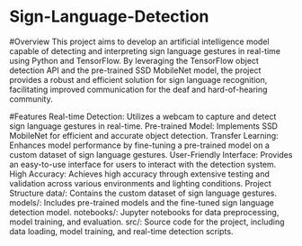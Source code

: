 # Sign-Language-Detection
#Overview
This project aims to develop an artificial intelligence model capable of detecting and interpreting sign language gestures in real-time using Python and TensorFlow. By leveraging the TensorFlow object detection API and the pre-trained SSD MobileNet model, the project provides a robust and efficient solution for sign language recognition, facilitating improved communication for the deaf and hard-of-hearing community.

#Features
Real-time Detection: Utilizes a webcam to capture and detect sign language gestures in real-time.
Pre-trained Model: Implements SSD MobileNet for efficient and accurate object detection.
Transfer Learning: Enhances model performance by fine-tuning a pre-trained model on a custom dataset of sign language gestures.
User-Friendly Interface: Provides an easy-to-use interface for users to interact with the detection system.
High Accuracy: Achieves high accuracy through extensive testing and validation across various environments and lighting conditions.
Project Structure
data/: Contains the custom dataset of sign language gestures.
models/: Includes pre-trained models and the fine-tuned sign language detection model.
notebooks/: Jupyter notebooks for data preprocessing, model training, and evaluation.
src/: Source code for the project, including data loading, model training, and real-time detection scripts.
